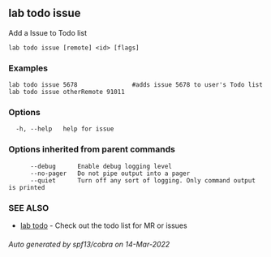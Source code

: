## lab todo issue

Add a Issue to Todo list

```
lab todo issue [remote] <id> [flags]
```

### Examples

```
lab todo issue 5678               #adds issue 5678 to user's Todo list
lab todo issue otherRemote 91011
```

### Options

```
  -h, --help   help for issue
```

### Options inherited from parent commands

```
      --debug      Enable debug logging level
      --no-pager   Do not pipe output into a pager
      --quiet      Turn off any sort of logging. Only command output is printed
```

### SEE ALSO

* [lab todo](lab_todo.md)	 - Check out the todo list for MR or issues

###### Auto generated by spf13/cobra on 14-Mar-2022
